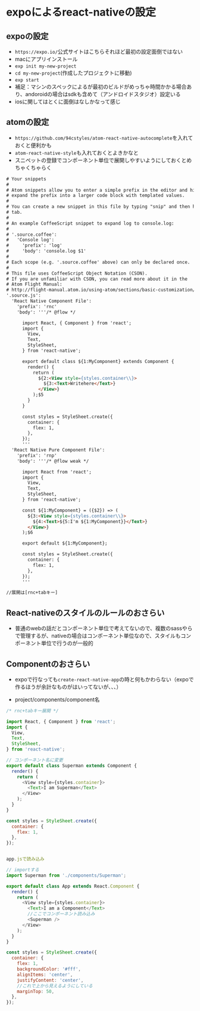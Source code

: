 # expoによるreact-nativeの設定

## expoの設定
- `https://expo.io/`公式サイトはこちらそれほど最初の設定面倒ではない
- macにアプリインストール
- `exp init my-new-project`
- `cd my-new-project`(作成したプロジェクトに移動)
- `exp start`
- 補足：マシンのスペックによるが最初のビルドがめっちゃ時間かかる場合あり、andoroidの場合はsdkも含めて（アンドロイドスタジオ）設定いる
- iosに関してはとくに面倒はなしかなって感じ

## atomの設定
- `https://github.com/94cstyles/atom-react-native-autocomplete`を入れておくと便利かも
- `atom-react-native-style`も入れておくとよきかなと
- スニペットの登録でコンポーネント単位で展開しやすいようにしておくとめちゃくちゃらく
```html
# Your snippets
#
# Atom snippets allow you to enter a simple prefix in the editor and hit tab to
# expand the prefix into a larger code block with templated values.
#
# You can create a new snippet in this file by typing "snip" and then hitting
# tab.
#
# An example CoffeeScript snippet to expand log to console.log:
#
# '.source.coffee':
#   'Console log':
#     'prefix': 'log'
#     'body': 'console.log $1'
#
# Each scope (e.g. '.source.coffee' above) can only be declared once.
#
# This file uses CoffeeScript Object Notation (CSON).
# If you are unfamiliar with CSON, you can read more about it in the
# Atom Flight Manual:
# http://flight-manual.atom.io/using-atom/sections/basic-customization/#_cson
'.source.js':
  'React Native Component File':
    'prefix': 'rnc'
    'body': '''/* @flow */

      import React, { Component } from 'react';
      import {
        View,
        Text,
        StyleSheet,
      } from 'react-native';

      export default class ${1:MyComponent} extends Component {
        render() {
          return (
            ${2:<View style={styles.container\\}>
              ${3:<Text>Writehere</Text>}
            </View>}
          );$5
        }
      }

      const styles = StyleSheet.create({
        container: {
          flex: 1,
        },
      });
      '''
  'React Native Pure Component File':
    'prefix': 'rnp'
    'body': '''/* @flow weak */

      import React from 'react';
      import {
        View,
        Text,
        StyleSheet,
      } from 'react-native';

      const ${1:MyComponent} = ({$2}) => (
        ${3:<View style={styles.container\\}>
          ${4:<Text>${5:I'm ${1:MyComponent}}</Text>}
        </View>}
      );$6

      export default ${1:MyComponent};

      const styles = StyleSheet.create({
        container: {
          flex: 1,
        },
      });
      '''

//展開は[rnc+tabキー]
```

## React-nativeのスタイルのルールのおさらい
- 普通のwebの話だとコンポーネント単位で考えてないので、複数のsassやらで管理するが、nativeの場合はコンポーネント単位なので、スタイルもコンポーネント単位で行うのが一般的


## Componentのおさらい
- expoで行なっても`create-react-native-app`の時と何もかわらない（expoで作るほうが余計なものがはいってないが、、、）

- project/components/component名
```js
/* rnc+tabキー展開 */

import React, { Component } from 'react';
import {
  View,
  Text,
  StyleSheet,
} from 'react-native';

// コンポーネント名に変更
export default class Superman extends Component {
  render() {
    return (
      <View style={styles.container}>
        <Text>I am Superman</Text>
      </View>
    );
  }
}

const styles = StyleSheet.create({
  container: {
    flex: 1,
  },
});


app.jsで読み込み

// importする
import Superman from './components/Superman';

export default class App extends React.Component {
  render() {
    return (
      <View style={styles.container}>
        <Text>I am a Component</Text>
        //ここでコンポーネント読み込み
        <Superman />
      </View>
    );
  }
}

const styles = StyleSheet.create({
  container: {
    flex: 1,
    backgroundColor: '#fff',
    alignItems: 'center',
    justifyContent: 'center',
    //これで上から見えるようにしている
    marginTop: 50,
  },
});


```
